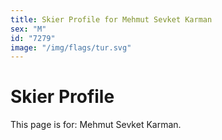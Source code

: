 ```yaml
---
title: Skier Profile for Mehmut Sevket Karman
sex: "M"
id: "7279"
image: "/img/flags/tur.svg" 
---
```


# Skier Profile

This page is for: Mehmut Sevket Karman.
    